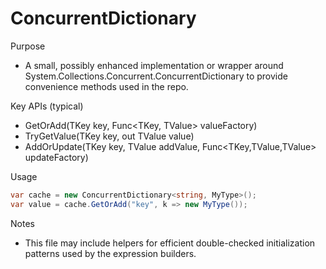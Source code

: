 # ConcurrentDictionary

Purpose
- A small, possibly enhanced implementation or wrapper around System.Collections.Concurrent.ConcurrentDictionary to provide convenience methods used in the repo.

Key APIs (typical)
- GetOrAdd(TKey key, Func<TKey, TValue> valueFactory)
- TryGetValue(TKey key, out TValue value)
- AddOrUpdate(TKey key, TValue addValue, Func<TKey,TValue,TValue> updateFactory)

Usage
```csharp
var cache = new ConcurrentDictionary<string, MyType>();
var value = cache.GetOrAdd("key", k => new MyType());
```

Notes
- This file may include helpers for efficient double-checked initialization patterns used by the expression builders.
